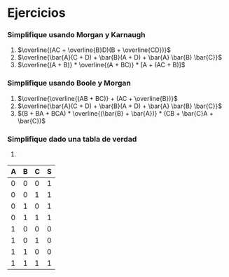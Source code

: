 # Ejercicios

### Simplifique usando Morgan y Karnaugh
1. $\overline{(AC + \overline{B}D)(B + \overline{CD})}$
2. $\overline{\bar{A}(C + D) + \bar{B}(A + D) + \bar{A} \bar{B} \bar{C}}$
3. $\overline{(A + B)} * \overline{(A + BC)} * [A + (AC + B)]$

### Simplifique usando Boole y Morgan
1. $\overline{\overline{(AB + BC)} + (AC + \overline{B})}$
2. $\overline{\bar{A}(C + D) + \bar{B}(A + D) + \bar{A} \bar{B} \bar{C}}$
3. $(B + BA + BCA) * \overline{(\bar{B} + \bar{A})} * (CB + \bar{C}A + \bar{C})$


### Simplifique dado una tabla de verdad
1. 

| A | B | C | S |
|---|---|---|---|
| 0 | 0 | 0 | 1 |
| 0 | 0 | 1 | 1 |
| 0 | 1 | 0 | 1 |
| 0 | 1 | 1 | 1 |
| 1 | 0 | 0 | 0 |
| 1 | 0 | 1 | 0 |
| 1 | 1 | 0 | 0 |
| 1 | 1 | 1 | 1 |

